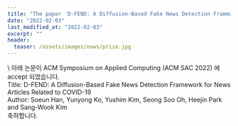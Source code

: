 ```yaml
---
title: "The paper 'D-FEND: A Diffusion-Based Fake News Detection Framework for News Articles Related to COVID-19' has been accepted in ACM SAC 2022"
date: "2022-02-03"
last_modified_at: "2022-02-03"
excerpt: ""
header:
  teaser: /assets/images/news/prize.jpg
---
```

\\
아래 논문이 ACM Symposium on Applied Computing (ACM SAC 2022) 에 accept 되었습니다.<br>Title: D-FEND: A Diffusion-Based Fake News Detection Framework for News Articles Related to COVID-19<br>Author: Soeun Han, Yunyong Ko, Yushim Kim, Seong Soo Oh, Heejin Park and Sang-Wook Kim<br>축하합니다.